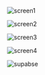 ![screen1](https://github.com/cesconettoedu/React_Native_Beer/assets/99515575/0873ec50-06c0-4bae-832e-885d961598e8)

![screen2](https://github.com/cesconettoedu/React_Native_Beer/assets/99515575/d9644fd1-ee44-4014-a895-17ec31b63e64)

![screen3](https://github.com/cesconettoedu/React_Native_Beer/assets/99515575/ec0342e1-3bff-46d8-977b-92d9a1790731)

![screen4](https://github.com/cesconettoedu/React_Native_Beer/assets/99515575/190c7c89-135e-4de0-8d39-9746dfe0f87a)

![supabse](https://github.com/cesconettoedu/React_Native_Beer/assets/99515575/ac639a9f-2134-4a86-bc1c-a158a04094df)

<!--
expo updategit
link do video: https://www.youtube.com/watch?v=2ICOVstF6rU
tem que:
  eas login (logar)
    depois
  eas update --branch preview --message "UPADTE 280623"




This is to build a APK im EXPO
 ******* before start build has to change couple thinks
    - tem que deletar o  "react-native-navigation": "^7.32.1" do package.jsons
    - tem que trocar o thumbImage na linha 358 na AddScreen por causa do tamanho

eas build -p android --profile preview




tutotial supabase:
https://www.youtube.com/watch?v=_uIslLPirw0

backend and database
https://app.supabase.com/project/ppihnndftvaibkwoaich/api?resource=Beer

autentication supabase simples
https://www.youtube.com/watch?v=Ow_Uzedfohk&t=478s
 -->
